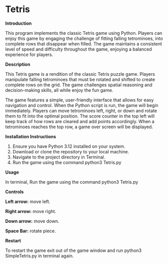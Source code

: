 # Tetris

**Introduction**

This program implements the classic Tetris game using Python. Players can enjoy this game by engaging the challenge of fitting falling tetrominoes, into complete rows that disappear when filled. The game maintains a consistent level of speed and difficulty throughout the game, enjoying a balanced experience for players.

**Description**

This Tetris game is a rendition of the classic Tetris puzzle game. Players manipulate falling tetrominoes that must be rotated and shifted to create complete rows on the grid. The game challenges spatial reasoning and decision-making skills, all while enjoy the fun game. 

The game features a simple, user-friendly interface that allows for easy navigation and control. When the Python script is run, the game will begin immediately. Players can move tetrominoes left, right, or down and rotate them to fit into the optimal position. The score counter in the top left will keep track of how rows are cleared and add points accordingly. When a tetrominoes reaches the top row, a game over screen will be displayed.

**Installation Instructions**

1.	Ensure you have Python 3.12 installed on your system.
2.	Download or clone the repository to your local machine.
3.	Navigate to the project directory in Terminal.
4.	Run the game using the command python3 Tetris.py

**Usage**

In terminal, Run the game using the command python3 Tetris.py

**Controls**

**Left arrow:** move left.

**Right arrow:** move right.

**Down arrow:** move down.

**Space Bar:** rotate piece.

**Restart**

To restart the game exit out of the game window and run python3 SimpleTetris.py in terminal again.

